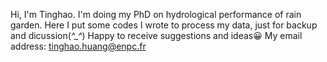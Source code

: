 Hi, I'm Tinghao. 
I'm doing my PhD on hydrological performance of rain garden.
Here I put some codes I wrote to process my data, just for backup and dicussion(*^_^*)
Happy to receive suggestions and ideas😀
My email address:
tinghao.huang@enpc.fr
